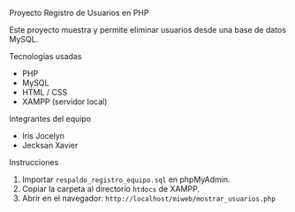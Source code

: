 Proyecto Registro de Usuarios en PHP

Este proyecto muestra y permite eliminar usuarios desde una base de datos MySQL.

 Tecnologías usadas
- PHP
- MySQL
- HTML / CSS
- XAMPP (servidor local)

 Integrantes del equipo
- Iris Jocelyn
- Jecksan Xavier

Instrucciones
1. Importar `respaldo_registro_equipo.sql` en phpMyAdmin.
2. Copiar la carpeta al directorio `htdocs` de XAMPP.
3. Abrir en el navegador: `http://localhost/miweb/mostrar_usuarios.php`
